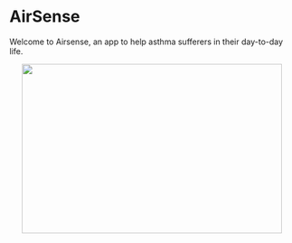 # AirSense 
Welcome to Airsense, an app to help asthma sufferers in their day-to-day life.


<p align="center">
  <img width="460" height="300" src=https://user-images.githubusercontent.com/111645211/212563687-dcb5c618-c099-4292-b5d8-53706af98ffe.png">
</p>
 

